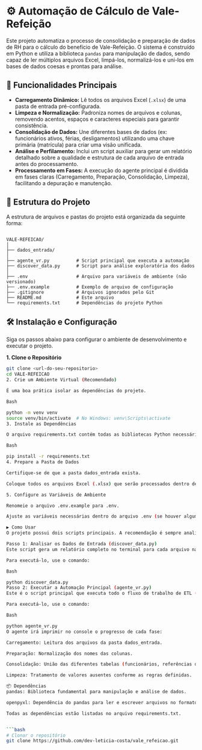 # ⚙️ Automação de Cálculo de Vale-Refeição

Este projeto automatiza o processo de consolidação e preparação de dados de RH para o cálculo do benefício de Vale-Refeição. O sistema é construído em Python e utiliza a biblioteca `pandas` para manipulação de dados, sendo capaz de ler múltiplos arquivos Excel, limpá-los, normalizá-los e uni-los em bases de dados coesas e prontas para análise.

## 🚀 Funcionalidades Principais

-   **Carregamento Dinâmico:** Lê todos os arquivos Excel (`.xlsx`) de uma pasta de entrada pré-configurada.
-   **Limpeza e Normalização:** Padroniza nomes de arquivos e colunas, removendo acentos, espaços e caracteres especiais para garantir consistência.
-   **Consolidação de Dados:** Une diferentes bases de dados (ex: funcionários ativos, férias, desligamentos) utilizando uma chave primária (matrícula) para criar uma visão unificada.
-   **Análise e Perfilamento:** Inclui um script auxiliar para gerar um relatório detalhado sobre a qualidade e estrutura de cada arquivo de entrada antes do processamento.
-   **Processamento em Fases:** A execução do agente principal é dividida em fases claras (Carregamento, Preparação, Consolidação, Limpeza), facilitando a depuração e manutenção.

## 📂 Estrutura do Projeto

A estrutura de arquivos e pastas do projeto está organizada da seguinte forma:

```text

VALE-REFEICAO/
│
├── dados_entrada/
│
├── agente_vr.py          # Script principal que executa a automação
├── discover_data.py      # Script para análise exploratória dos dados
│
├── .env                  # Arquivo para variáveis de ambiente (não versionado)
├── .env.example          # Exemplo de arquivo de configuração
├── .gitignore            # Arquivos ignorados pelo Git
├── README.md             # Este arquivo
└── requirements.txt      # Dependências do projeto Python
```

## 🛠️ Instalação e Configuração

Siga os passos abaixo para configurar o ambiente de desenvolvimento e executar o projeto.

**1. Clone o Repositório**

```bash
git clone <url-do-seu-repositorio>
cd VALE-REFEICAO
2. Crie um Ambiente Virtual (Recomendado)

É uma boa prática isolar as dependências do projeto.

Bash

python -m venv venv
source venv/bin/activate  # No Windows: venv\Scripts\activate
3. Instale as Dependências

O arquivo requirements.txt contém todas as bibliotecas Python necessárias.

Bash

pip install -r requirements.txt
4. Prepare a Pasta de Dados

Certifique-se de que a pasta dados_entrada exista.

Coloque todos os arquivos Excel (.xlsx) que serão processados dentro desta pasta.

5. Configure as Variáveis de Ambiente

Renomeie o arquivo .env.example para .env.

Ajuste as variáveis necessárias dentro do arquivo .env (se houver alguma).

▶️ Como Usar
O projeto possui dois scripts principais. A recomendação é sempre analisar os dados antes de executar a automação completa.

Passo 1: Analisar os Dados de Entrada (discover_data.py)
Este script gera um relatório completo no terminal para cada arquivo na pasta dados_entrada. Ele mostra as dimensões, tipos de dados, valores nulos e estatísticas descritivas, ajudando a identificar problemas de qualidade nos dados antes do processamento.

Para executá-lo, use o comando:

Bash

python discover_data.py
Passo 2: Executar a Automação Principal (agente_vr.py)
Este é o script principal que executa todo o fluxo de trabalho de ETL (Extração, Transformação e Carga). Ele orquestra todas as fases do processo, desde o carregamento dos arquivos até a consolidação final.

Para executá-lo, use o comando:

Bash

python agente_vr.py
O agente irá imprimir no console o progresso de cada fase:

Carregamento: Leitura dos arquivos da pasta dados_entrada.

Preparação: Normalização dos nomes das colunas.

Consolidação: União das diferentes tabelas (funcionários, referências de sindicato, etc.).

Limpeza: Tratamento de valores ausentes conforme as regras definidas.

📦 Dependências
pandas: Biblioteca fundamental para manipulação e análise de dados.

openpyxl: Dependência do pandas para ler e escrever arquivos no formato .xlsx.

Todas as dependências estão listadas no arquivo requirements.txt.


```bash
# Clonar o repositório
git clone https://github.com/dev-leticia-costa/vale_refeicao.git
```

```


